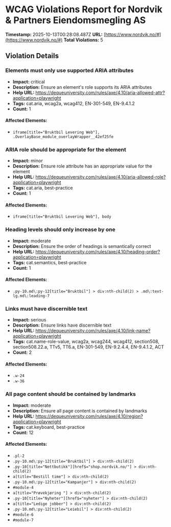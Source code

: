 # WCAG Violations Report for Nordvik & Partners Eiendomsmegling AS

**Timestamp:** 2025-10-13T00:28:08.487Z
**URL:** [https://www.nordvik.no/#](https://www.nordvik.no/#)
**Total Violations:** 5

## Violation Details

### Elements must only use supported ARIA attributes

- **Impact:** critical
- **Description:** Ensure an element's role supports its ARIA attributes
- **Help URL:** https://dequeuniversity.com/rules/axe/4.10/aria-allowed-attr?application=playwright
- **Tags:** cat.aria, wcag2a, wcag412, EN-301-549, EN-9.4.1.2
- **Count:** 1

#### Affected Elements:

- `iframe[title="Bruktbil Levering Web"], .OverlayBase_module_overlayWrapper__42ef25fe`

### ARIA role should be appropriate for the element

- **Impact:** minor
- **Description:** Ensure role attribute has an appropriate value for the element
- **Help URL:** https://dequeuniversity.com/rules/axe/4.10/aria-allowed-role?application=playwright
- **Tags:** cat.aria, best-practice
- **Count:** 1

#### Affected Elements:

- `iframe[title="Bruktbil Levering Web"], body`

### Heading levels should only increase by one

- **Impact:** moderate
- **Description:** Ensure the order of headings is semantically correct
- **Help URL:** https://dequeuniversity.com/rules/axe/4.10/heading-order?application=playwright
- **Tags:** cat.semantics, best-practice
- **Count:** 1

#### Affected Elements:

- `.py-10.md\:py-12[title="Bruktbil"] > div:nth-child(2) > .md\:text-lg.md\:leading-7`

### Links must have discernible text

- **Impact:** serious
- **Description:** Ensure links have discernible text
- **Help URL:** https://dequeuniversity.com/rules/axe/4.10/link-name?application=playwright
- **Tags:** cat.name-role-value, wcag2a, wcag244, wcag412, section508, section508.22.a, TTv5, TT6.a, EN-301-549, EN-9.2.4.4, EN-9.4.1.2, ACT
- **Count:** 2

#### Affected Elements:

- `.w-24`
- `.w-36`

### All page content should be contained by landmarks

- **Impact:** moderate
- **Description:** Ensure all page content is contained by landmarks
- **Help URL:** https://dequeuniversity.com/rules/axe/4.10/region?application=playwright
- **Tags:** cat.keyboard, best-practice
- **Count:** 12

#### Affected Elements:

- `.pl-2`
- `.py-10.md\:py-12[title="Bruktbil"] > div:nth-child(2)`
- `.py-10[title="Nettbutikk"][href$="shop.nordvik.no/"] > div:nth-child(2)`
- `a[title="Bestill time"] > div:nth-child(2)`
- `.py-10.md\:py-12[title="Kampanjer"] > div:nth-child(2)`
- `#module-4`
- `a[title="Prøvekjøring "] > div:nth-child(2)`
- `.py-10[title="Nyheter"][href$="nyheter"] > div:nth-child(2)`
- `a[title="Ledige jobber"] > div:nth-child(2)`
- `.py-10.md\:py-12[title="Leiebil"] > div:nth-child(2)`
- `#module-6`
- `#module-7`
